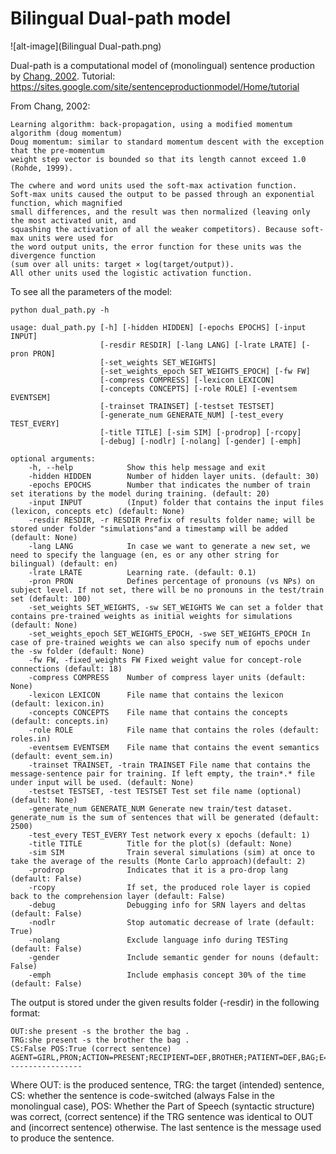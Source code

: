 # Bilingual Dual-path model

![alt-image](Bilingual Dual-path.png)

Dual-path is a computational model of (monolingual) sentence production by [Chang, 2002](https://sites.google.com/site/sentenceproductionmodel/Home/chang-2002). Tutorial: https://sites.google.com/site/sentenceproductionmodel/Home/tutorial


From Chang, 2002:
```
Learning algorithm: back-propagation, using a modified momentum algorithm (doug momentum)
Doug momentum: similar to standard momentum descent with the exception that the pre-momentum
weight step vector is bounded so that its length cannot exceed 1.0 (Rohde, 1999).

The cwhere and word units used the soft-max activation function.
Soft-max units caused the output to be passed through an exponential function, which magnified
small differences, and the result was then normalized (leaving only the most activated unit, and
squashing the activation of all the weaker competitors). Because soft-max units were used for 
the word output units, the error function for these units was the divergence function 
(sum over all units: target × log(target/output)). 
All other units used the logistic activation function.
```

To see all the parameters of the model: 


```
python dual_path.py -h 
```

```
usage: dual_path.py [-h] [-hidden HIDDEN] [-epochs EPOCHS] [-input INPUT]
                    [-resdir RESDIR] [-lang LANG] [-lrate LRATE] [-pron PRON]
                    [-set_weights SET_WEIGHTS]
                    [-set_weights_epoch SET_WEIGHTS_EPOCH] [-fw FW]
                    [-compress COMPRESS] [-lexicon LEXICON]
                    [-concepts CONCEPTS] [-role ROLE] [-eventsem EVENTSEM]
                    [-trainset TRAINSET] [-testset TESTSET]
                    [-generate_num GENERATE_NUM] [-test_every TEST_EVERY]
                    [-title TITLE] [-sim SIM] [-prodrop] [-rcopy]
                    [-debug] [-nodlr] [-nolang] [-gender] [-emph]

optional arguments:
    -h, --help            Show this help message and exit
    -hidden HIDDEN        Number of hidden layer units. (default: 30)
    -epochs EPOCHS        Number that indicates the number of train set iterations by the model during training. (default: 20)
    -input INPUT          (Input) folder that contains the input files (lexicon, concepts etc) (default: None)
    -resdir RESDIR, -r RESDIR Prefix of results folder name; will be stored under folder "simulations"and a timestamp will be added (default: None)
    -lang LANG            In case we want to generate a new set, we need to specify the language (en, es or any other string for bilingual) (default: en)
    -lrate LRATE          Learning rate. (default: 0.1)
    -pron PRON            Defines percentage of pronouns (vs NPs) on subject level. If not set, there will be no pronouns in the test/train set (default: 100)
    -set_weights SET_WEIGHTS, -sw SET_WEIGHTS We can set a folder that contains pre-trained weights as initial weights for simulations (default: None)
    -set_weights_epoch SET_WEIGHTS_EPOCH, -swe SET_WEIGHTS_EPOCH In case of pre-trained weights we can also specify num of epochs under the -sw folder (default: None)
    -fw FW, -fixed_weights FW Fixed weight value for concept-role connections (default: 18)
    -compress COMPRESS    Number of compress layer units (default: None)
    -lexicon LEXICON      File name that contains the lexicon (default: lexicon.in)
    -concepts CONCEPTS    File name that contains the concepts (default: concepts.in)
    -role ROLE            File name that contains the roles (default: roles.in)
    -eventsem EVENTSEM    File name that contains the event semantics (default: event_sem.in)
    -trainset TRAINSET, -train TRAINSET File name that contains the message-sentence pair for training. If left empty, the train*.* file under input will be used. (default: None)
    -testset TESTSET, -test TESTSET Test set file name (optional) (default: None)
    -generate_num GENERATE_NUM Generate new train/test dataset. generate_num is the sum of sentences that will be generated (default: 2500)
    -test_every TEST_EVERY Test network every x epochs (default: 1)
    -title TITLE          Title for the plot(s) (default: None)
    -sim SIM              Train several simulations (sim) at once to take the average of the results (Monte Carlo approach)(default: 2)
    -prodrop              Indicates that it is a pro-drop lang (default: False)
    -rcopy                If set, the produced role layer is copied back to the comprehension layer (default: False)
    -debug                Debugging info for SRN layers and deltas (default: False)
    -nodlr                Stop automatic decrease of lrate (default: True)
    -nolang               Exclude language info during TESTing (default: False)
    -gender               Include semantic gender for nouns (default: False)
    -emph                 Include emphasis concept 30% of the time (default: False)
```


The output is stored under the given results folder (-resdir) in the following format:

```
OUT:she present -s the brother the bag .
TRG:she present -s the brother the bag .
CS:False POS:True (correct sentence)
AGENT=GIRL,PRON;ACTION=PRESENT;RECIPIENT=DEF,BROTHER;PATIENT=DEF,BAG;E=EN,SIMPLE,PAT,PRESENT
----------------
```

Where OUT: is the produced sentence, TRG: the target (intended) sentence, CS: whether the sentence is code-switched (always False in the monolingual case), POS: Whether the Part of Speech (syntactic structure) was correct, (correct sentence) if the TRG sentence was identical to OUT and (incorrect sentence) otherwise.
The last sentence is the message used to produce the sentence.
    
